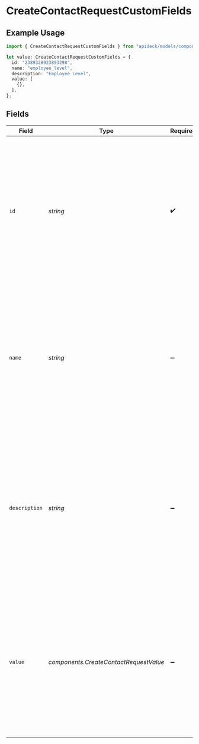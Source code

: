 # CreateContactRequestCustomFields

## Example Usage

```typescript
import { CreateContactRequestCustomFields } from "apideck/models/components";

let value: CreateContactRequestCustomFields = {
  id: "2389328923893298",
  name: "employee_level",
  description: "Employee Level",
  value: [
    {},
  ],
};
```

## Fields

| Field                                                                                                                                                                                                                                                 | Type                                                                                                                                                                                                                                                  | Required                                                                                                                                                                                                                                              | Description                                                                                                                                                                                                                                           | Example                                                                                                                                                                                                                                               |
| ----------------------------------------------------------------------------------------------------------------------------------------------------------------------------------------------------------------------------------------------------- | ----------------------------------------------------------------------------------------------------------------------------------------------------------------------------------------------------------------------------------------------------- | ----------------------------------------------------------------------------------------------------------------------------------------------------------------------------------------------------------------------------------------------------- | ----------------------------------------------------------------------------------------------------------------------------------------------------------------------------------------------------------------------------------------------------- | ----------------------------------------------------------------------------------------------------------------------------------------------------------------------------------------------------------------------------------------------------- |
| `id`                                                                                                                                                                                                                                                  | *string*                                                                                                                                                                                                                                              | :heavy_check_mark:                                                                                                                                                                                                                                    | The unique identifier for the custom field, essential for distinguishing this field from others within the CRM system. This ID must be a valid string and is required to ensure the correct association of custom data with the contact being added.  | 2389328923893298                                                                                                                                                                                                                                      |
| `name`                                                                                                                                                                                                                                                | *string*                                                                                                                                                                                                                                              | :heavy_minus_sign:                                                                                                                                                                                                                                    | The name assigned to the custom field, which helps in identifying the purpose or type of data stored in this field. While not mandatory, providing a descriptive name can enhance clarity and organization within the CRM.                            | employee_level                                                                                                                                                                                                                                        |
| `description`                                                                                                                                                                                                                                         | *string*                                                                                                                                                                                                                                              | :heavy_minus_sign:                                                                                                                                                                                                                                    | Additional information about the custom field, offering context or details that explain its use or significance. This field is optional but can be useful for documentation and understanding the role of the custom field within the contact's data. | Employee Level                                                                                                                                                                                                                                        |
| `value`                                                                                                                                                                                                                                               | *components.CreateContactRequestValue*                                                                                                                                                                                                                | :heavy_minus_sign:                                                                                                                                                                                                                                    | The actual data or value associated with the custom field, representing the specific information you wish to store for the contact. This field is optional and should be formatted as a string to align with the CRM's data handling requirements.    |                                                                                                                                                                                                                                                       |
